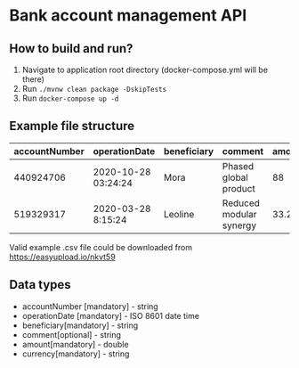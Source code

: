# Bank account management API

## How to build and run?
1. Navigate to application root directory (docker-compose.yml will be there)
2. Run `./mvnw clean package -DskipTests`
3. Run `docker-compose up -d`

## Example file structure
| accountNumber | operationDate       | beneficiary | comment                 | amount | currency |
|---|---|---|---|---|---|
| 440924706     | 2020-10-28 03:24:24 | Mora        | Phased global product   | 88     | UAH      |
| 519329317     | 2020-03-28 8:15:24  | Leoline     | Reduced modular synergy | 33.2   | EUR      |

Valid example .csv file could be downloaded from https://easyupload.io/nkvt59

## Data types
- accountNumber [mandatory] - string
- operationDate [mandatory] - ISO 8601 date time
- beneficiary[mandatory] - string
- comment[optional] - string
- amount[mandatory] - double
- currency[mandatory] - string
